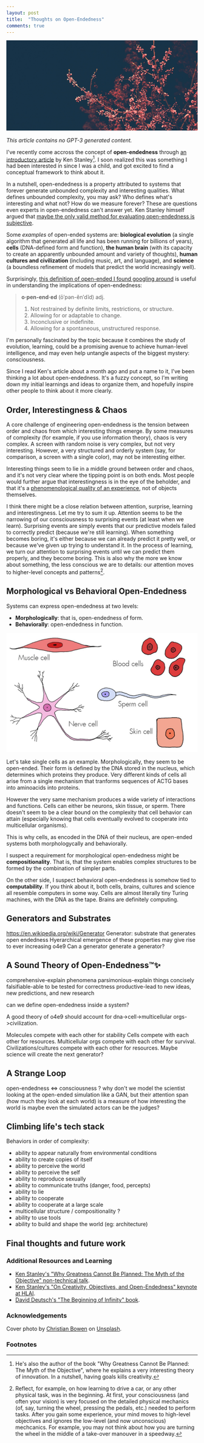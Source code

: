 ```yaml
---
layout: post
title:  "Thoughts on Open-Endedness"
comments: true
---
```

<img class="cover" src="/img/open-endedness/cover.jpg">

*This article contains no GPT-3 generated content.*


I've recently come accross the concept of **open-endedness** through [an introductory article](https://www.oreilly.com/radar/open-endedness-the-last-grand-challenge-youve-never-heard-of/) by Ken Stanley[^1]. I soon realized this was something I had been interested in since I was a child, and got excited to find a conceptual framework to think about it. 

In a nutshell, open-endedness is a property attributed to systems that forever generate unbounded complexity and interesting qualities. What defines unbounded complexity, you may ask? Who defines what's interesting and what not? How do we measure forever? These are questions even experts in open-endedness can't answer yet. Ken Stanley himself argued that [maybe the only valid method for evaluating open-endedness is subjective](http://eplex.cs.ucf.edu/papers/stanley_oee2workshop16.pdf).

Some *examples* of open-ended systems are: **biological evolution** (a single algorithm that generated all life and has been running for billions of years), **cells** (DNA-defined form and function), **the human brain** (with its capacity to create an apparently unbounded amount and variety of thoughts), **human cultures and civilization** (including music, art, and language), and **science** (a boundless refinement of models that predict the world increasingly well).

Surprisingly, [this definition of open-ended I found googling around](https://www.thefreedictionary.com/open-ended) is useful in understanding the implications of open-endedness:

>  **o·pen-end·ed** (ō′pən-ĕn′dĭd)
>  adj.
> 
>  1. Not restrained by definite limits, restrictions, or structure.
>  2. Allowing for or adaptable to change.
>  3. Inconclusive or indefinite.
>  4. Allowing for a spontaneous, unstructured response.

I'm personally fascinated by the topic because it combines the study of evolution, learning, could be a promising avenue to achieve human-level intelligence, and may even help untangle aspects of the biggest mystery: consciousness.

Since I read Ken's article about a month ago and put a name to it, I've been thinking a lot about open-endedness. It's a fuzzy concept, so I'm writing down my initial learnings and ideas to organize them, and hopefully inspire other people to think about it more clearly. 

## Order, Interestingness & Chaos

A core challenge of engineering open-endedness is the tension between order and chaos from which interesting things emerge. By some measures of complexity (for example, if you use information theory), chaos is very complex. A screen with random noise is very complex, but not very interesting. However, a very structured and orderly system (say, for comparison, a screen with a single color), may not be interesting either.

Interesting things seem to lie in a middle ground between order and chaos, and it's not very clear where the tipping point is on both ends. Most people would further argue that interestingness is in the eye of the beholder, and that it's a [phenomenological quality of an experience](https://www.fastcompany.com/90247237/what-makes-a-person-or-experience-interesting), not of objects themselves. 

I think there might be a close relation between attention, surprise, learning and interestingness. Let me try to sum it up. Attention seems to be the narrowing of our consciousness to surprising events (at least when we learn). Surprising events are simply events that our predictive models failed to correctly predict (because we're still learning). When something becomes boring, it's either because we can already predict it pretty well, or because we've given up trying to understand it. In the process of learning, we turn our attention to surprising events until we can predict them properly, and they become boring. This is also why the more we know about something, the less conscious we are to details: our attention moves to higher-level concepts and patterns[^2].


## Morphological vs Behavioral Open-Endedness

Systems can express open-endedness at two levels:
- **Morphologically**: that is, open-endedness of form.
- **Behaviorally**: open-endedness in function.
<img class="post-img" src="/img/open-endedness/1.jpg">

Let's take single cells as an example. Morphologically, they seem to be open-ended. Their form is defined by the DNA stored in the nucleus, which determines which proteins they produce. Very different kinds of cells all arise from a single mechanism that tranforms sequences of ACTG bases into aminoacids into proteins. 

However the very same mechanism produces a wide variety of interactions and functions. Cells can either be neurons, skin tissue, or sperm. There doesn't seem to be a clear bound on the complexity that cell behavior can attain (especially knowing that cells eventually evolved to cooperate into multicellular organisms).

This is why cells, as encoded in the DNA of their nucleus, are open-ended systems both morphologycally and behaviorally.

I suspect a requirement for morphological open-endedness might be **compositionality**. That is, that the system enables complex structures to be formed by the combination of simpler parts. 

On the other side, I suspect behavioral open-endedness is somehow tied to **computability**. If you think about it, both cells, brains, cultures and science all resemble computers in some way. Cells are almost literally tiny Turing machines, with the DNA as the tape. Brains are definitely computing.

## Generators and Substrates

https://en.wikipedia.org/wiki/Generator
Generator: substrate that generates open endedness 
Hyerarchical emergence of these properties may give rise to ever increasing o4e9
Can a generator generate a generator? 

## A Sound Theory of Open-Endedness™✨ 

comprehensive-explain phenomena
parsimonious-explain things concisely
falsifiable-able to be tested for correctness
productive-lead to new ideas, new predictions, and new research

can we define open-endedness inside a system?

A good theory of o4e9 should account for dna->cell->multicellular orgs->civilization.

Molecules compete with each other for stability
Cells compete with each other for resources. 
Multicellular orgs compete with each other for survival. 
Civilizations/cultures compete with each other for resources. 
Maybe science will create the next generator? 

## A Strange Loop
open-endedness <=> consciousness ?
why don't we model the scientist looking at the open-ended simulation
like a GAN, but their attention span (how much they look at each world)
is a measure of how interesting the world is
maybe even the simulated actors can be the judges?


## Climbing life's tech stack
Behaviors in order of complexity:

- ability to appear naturally from environmental conditions
- ability to create copies of itself
- ability to perceive the world
- ability to perceive the self
- ability to reproduce sexually
- ability to communicate truths (danger, food, percepts)
- ability to lie
- ability to cooperate
- ability to cooperate at a large scale
- multicellular structure / compositionality ?
- ability to use tools
- ability to build and shape the world (eg: architecture)

## Final thoughts and future work

### Additional Resources and Learning
- [Ken Stanley's "Why Greatness Cannot Be Planned: The Myth of the Objective" non-technical talk](https://www.youtube.com/watch?v=dXQPL9GooyI).
- [Ken Stanley's "On Creativity, Objectives, and Open-Endedness" keynote at HLAI](https://www.youtube.com/watch?v=y2I4E_UINRo).
- [David Deutsch's "The Beginning of Infinity" book](https://www.goodreads.com/book/show/12187787-the-beginning-of-infinity).


### Acknowledgements

<span>Cover photo by <a href="https://unsplash.com/@chrishcush?utm_source=unsplash&amp;utm_medium=referral&amp;utm_content=creditCopyText">Christian Bowen</a> on <a href="https://unsplash.com/s/photos/fractal?utm_source=unsplash&amp;utm_medium=referral&amp;utm_content=creditCopyText">Unsplash</a>.</span>

### Footnotes

[^1]: He's also the author of the book "Why Greatness Cannot Be Planned: The Myth of the Objective", where he explains a very interesting theory of innovation. In a nutshell, having goals kills creativity. 
[^2]: Reflect, for example, on how learning to drive a car, or any other physical task, was in the beginning. At first, your consciousness (and often your vision) is very focused on the detailed physical mechanics (of, say, turning the wheel, pressing the pedals, etc.) needed to perform tasks. After you gain some experience, your mind moves to high-level objectives and ignores the low-level (and now unconscious) mechcanics. For example, you may not think about how you are turning the wheel in the middle of a take-over manouver in a speedway.
